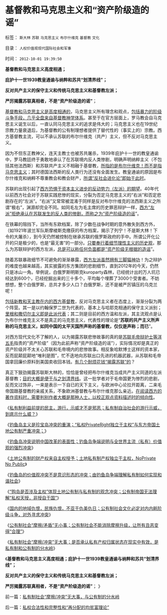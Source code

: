 # 基督教和马克思主义和“资产阶级造的谣”

标签： `斯大林` `苏联` `马克思主义` `布尔什维克` `基督教` `文化` 

目录： `人权价值观现代国际社会和军事`

时间： `2012-10-01 19:39:50`

**基督教和马克思主义高度相通；**

**庇护十一世1939教皇通谕与纳粹和苏共“划清界线”；**

**反对共产主义的保守主义和传统马克思主义和基督教左派；**

**严厉揭露苏联真相者，不是“资产阶级造的谣”**；

[基督教和马克思主义是高度相通的](../../../2011/12/21/达尔文进化论（诞生／被攻击）的社会背景.md)，马克思主义所有理念和观点，[包括暴力的阶级斗争手段，几乎全盘来自基督教神学体系](../../../2012/3/1/为什么信仰社会无法避免宗教战争？.md)。甚至于在官方层面上，罗马教会自马克思主义诞生以后，一直认同马克思主义的追求是伟大的；马克思主义也在19世纪宗教力量衰退后，为基督教的公有制理想者提供了替代性的（事实上的）宗教。西方基督教主流，可以不承认苏联的布尔什维克（共产）主义，但不反对马克思主义。

因为不但东正教神父，连天主教士也被苏共屠杀，1939年庇护十一世的教皇通谕中，罗马教廷终于勇敢地承认了在苏联境内反人类惨剧，明确声明纳粹主义（不包括其他法西斯）和苏联共产主义不相融于基督教，[所指的是布尔什维克！而不是指马克思主义](../../../2011/10/31/基督教和马克思推崇的中世纪“没有剥削”.md)；其时德国法西斯的反人类行为还没有全面发生。教皇通谕的原因是布尔什维克和纳粹不尊重教会和教会财产，[所谓“反社会进化论”即始于此时](../../../2009/2/18/进化论的科学性；回应马恩基督教的质难.md)。

苏联的出现引起了[西方恐惧于资本主义进步的反动势力（左派）的期望](../../../2012/6/4/工团主义是历史反动的多数人暴政.md)。40年代以前西方社会对于苏联实践悲惨的现实，分裂为否定马克思主义的“右派”和否定悲剧存在的“左派”。“右派”又常常被混淆于同样是反对布尔什维克的法西斯主义之所谓“极右”，渊源却完全不同。如同毛左为毛主席的历史罪恶辩护一样，[西方“左派”拒绝承认在苏联发生的反人类的惨剧，而称之为“资产阶级造的谣](../../../2009/7/7/摆脱动物庄园里崇洋媚外的奴性思维.md)”。

在铁幕的阻挡下，当所有东欧档案，除了少数在战争时期的意外散失到西方外，（如1921年波兰军队斯摩棱斯克缴获的布方档案，揭示了列宁！不是斯大林！下令的大屠杀），到今天仍然被控制在继承苏联的俄罗斯政府的手中。所谓公开化公开的只是极少的，也是“最无害”的一部分。[只要奉行着细节理性主义的历史观](../../../2012/8/23/大学无书！拒绝细节理性主义！.md)，那么为苏联辩护的西方左派，[总是可以称任何负面都是“资产阶级无根据的造谣](../../../2012/5/3/“绝对真实”的“细节理性主义”制造谣言.md)”。

随着苏联暴政细节不可避免的渐渐暴露，[西方左派虽然拥有三脚猫神功](../../../2009/7/10/三脚猫真理艺术.md)！为之辩护的难度也越来越高，其实披露的东方集团的悲剧细节，直到2012年的今天，仍然只是冰山一角。举例说，白俄罗斯明斯克kuroparty森林，已经统计出的万人坑已经达到600个，已经挖掘出来的三十多个，平均每个埋葬了3000个受害者。不妨想想，整个白俄罗斯，总共才多少人口？白俄罗斯，还不是被严厉镇压的乌克兰呢！

[包括新教和天主教在内的西方基督教](../../../2009/6/14/西教信仰人士不应以传教为目的参与中国政治生活.md)，反对马克思主义者在态度上，渐渐分裂为两个阵营。其一是以约翰保罗二世为代表的，基本上与哈耶克相通的保守主义派别；[里根和撒切尔主义即是此派代表](../../../2012/2/17/拜上帝教的洋葱头和共产主义传统和保守主义.md)；其二则是目前的西方温和左派，其主流观点是认为布尔什维克主义不是真正的马克思主义，代表性的理论是“**苏联的共产主义所声称的马克思主义，如同中国的太平天国所声称的基督教，仅仅是声称；而已**”。

对西方现代文化不了解的人，以为揭露苏联悲惨故事的真的是[苏联毛帝辩护士等洋五毛](../../../2011/4/5/西方洋五毛专门坑害后进社会.md)指责的“资产阶级”（因为此前声称“资产阶级造的谣”），实际情况却是真正的资产阶级并不太关心苏联和毛帝境内的悲惨故事。相反象哈默博士这样的资本家，反而屁颠屁颠地“唯利是图”，忙不迭地向苏联出口先进的机器武器，从苏联和毛帝国拿回廉价原料到美国卖收回本钱。[有几个耐烦花钱“揭露苏联”的](http://darthvad.blog.sohu.com/164018986.html)？

真正下狠劲揭露苏联斯大林的，恰恰是曾经把布尔什维克当成共产主义同道的左派基督教；[目的大概是便于与之划清界线](../../../2011/10/24/新制度学派使用纳什均衡代替了边际效用.md)。这一批学者对于毛帝国更为惨烈的悲剧，反而文过饰非，一来是表示一下自已的天下主义，与欧洲中心论拉开距离，二来毛帝国跟基督教的亲戚关系，不象欧洲基督教与布尔什维克那么亲近。[在阅读西方的著作资料时，需要判别作者大概是那种人士，以校正观点资料描述时的倾向性](../../../2010/2/5/阅读历史要明白作者背后的利益.md)。

《[私有制利益前提的民主，游行，示威才不是邪恶；私有制自治社会的游行示威，到底示什么威？](../../../2012/9/26/杨恒均先生，您又错了！.md)》

《[钓鱼岛主义是珍宝岛冲突的重演；“私权PrivateRight独立于主权”与东方帝国土地公有制严重冲突；](../../../2012/9/28/任何“历史依据”不构成现实主权的根据.md)》

《[钓鱼岛冲突说明中国改革的表面性；钓鱼岛争端说明与全世界主流（私有）价值观的强烈冲突](../../../2012/9/28/钓鱼岛争端解码“宁予友邦，莫予家奴”.md)》

《[土地公有制的财产权来自主权授予；土地私有制产权独立于主权，NoPrivate No Public](../../../2012/9/28/英国，美国，香港和中国的土地产权和私有制及钓鱼岛.md)》

《[钓鱼岛的价值观冲突不是意识形态的冲突；由钓鱼岛争端理解私有制如何实现和谐社会](../../../2012/9/29/由钓鱼岛争端理解私有制如何实现和谐社会.md)》

《[“购岛是否涉及主权”体现土地公有制与私有制的观念冲突；公有制帝国无法理解“私权天授，非授自于国”](../../../2012/9/29/由钓鱼岛争端理解私有制如何实现和谐社会.md)》

《[国内的地域仇恨，民族仇恨，不亚于仇美仇日；公有制社会文化必定对内内耗阶级斗争，对外寻求冲突](../../../2012/9/29/从韩德强教授的暴行，理解毛左的“爱国主义”.md)》

《[公有制社会“摩擦/矛盾”无小事；公有制社会不能消除摩擦升级，让所有丑恶变得“合理”](../../../2012/10/1/公有制社会“摩擦／矛盾”无小事;打人杀同胞的革命事业；.md)》

《[私有制社会“摩擦/冲突”无大事；是否承认私有产权归属状态在现实中有效，是私有制和公有制的分水岭](../../../2012/10/1/私有制社会“摩擦／冲突”无大事，与公有制的分水岭.md)》

《**基督教和马克思主义高度相通；庇护十一世1939教皇通谕与纳粹和苏共“划清界线”；**

**反对共产主义的保守主义和传统马克思主义和基督教左派；**

**严厉揭露苏联真相者，不是“资产阶级造的谣”**； 》



前一篇：[私有制社会“摩擦/冲突”无大事，与公有制的分水岭](../../../2012/10/1/私有制社会“摩擦／冲突”无大事，与公有制的分水岭.md)

后一篇：[私权合法性和完整性和“再分配的均贫富理论”](../../../2012/10/2/私权合法性和完整性和“再分配的均贫富理论”.md)
